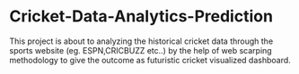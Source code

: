 # Cricket-Data-Analytics-Prediction
This project is about to analyzing the historical cricket data through the sports website (eg. ESPN,CRICBUZZ etc..) by the help of web scarping methodology to give the outcome as futuristic cricket visualized dashboard.
